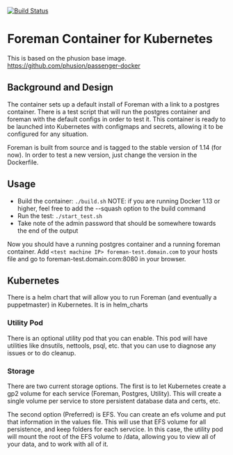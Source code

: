 [![Build Status](https://travis-ci.org/ReadyTalk/foreman-docker.svg?branch=master)](https://travis-ci.org/ReadyTalk/foreman-docker)

# Foreman Container for Kubernetes

This is based on the phusion base image.  https://github.com/phusion/passenger-docker

## Background and Design

The container sets up a default install of Foreman with a link to a postgres container.  There is a test script that will run the postgres container and foreman with the default configs in order to test it.  This container is ready to be launched into Kubernetes with configmaps and secrets, allowing it to be configured for any situation.

Foreman is built from source and is tagged to the stable version of 1.14 (for now).  In order to test a new version, just change the version in the Dockerfile.

## Usage

* Build the container:  `./build.sh` NOTE: if you are running Docker 1.13 or higher, feel free to add the --squash option to the build command
* Run the test: `./start_test.sh`
* Take note of the admin password that should be somewhere towards the end of the output

Now you should have a running postgres container and a running foreman container.  Add `<test machine IP> foreman-test.domain.com` to your hosts file and go to foreman-test.domain.com:8080 in your browser.

## Kubernetes

There is a helm chart that will allow you to run Foreman (and eventually a puppetmaster) in Kubernetes.  It is in helm_charts

### Utility Pod

There is an optional utility pod that you can enable.  This pod will have utilities like dnsutils, nettools, psql, etc. that you can use to diagnose any issues or to do cleanup.

### Storage

There are two current storage options.  The first is to let Kubernetes create a gp2 volume for each service (Foreman, Postgres, Utility).  This will create a single volume per service to store persistent database data and certs, etc.

The second option (Preferred) is EFS.  You can create an efs volume and put that information in the values file.  This will use that EFS volume for all persistence, and keep folders for each servcice.  In this case, the utility pod will mount the root of the EFS volume to /data, allowing you to view all of your data, and to work with all of it.

